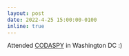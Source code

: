 ```yaml
---
layout: post
date: 2022-4-25 15:00:00-0100
inline: true
---
```


Attended [CODASPY](http://www.codaspy.org/2022/program.html) in Washington DC :) 

